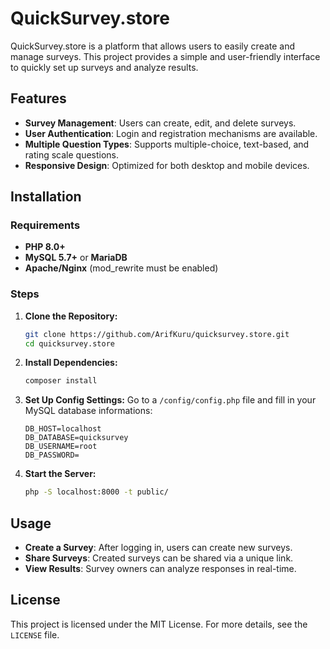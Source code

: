 # QuickSurvey.store

QuickSurvey.store is a platform that allows users to easily create and manage surveys. This project provides a simple and user-friendly interface to quickly set up surveys and analyze results.

## Features
- **Survey Management**: Users can create, edit, and delete surveys.
- **User Authentication**: Login and registration mechanisms are available.
- **Multiple Question Types**: Supports multiple-choice, text-based, and rating scale questions.
- **Responsive Design**: Optimized for both desktop and mobile devices.

## Installation

### Requirements
- **PHP 8.0+**
- **MySQL 5.7+** or **MariaDB**
- **Apache/Nginx** (mod_rewrite must be enabled)

### Steps
1. **Clone the Repository:**
   ```sh
   git clone https://github.com/ArifKuru/quicksurvey.store.git
   cd quicksurvey.store
   ```

2. **Install Dependencies:**
   ```sh
   composer install
   ```

3. **Set Up Config Settings:**
   Go to a `/config/config.php` file and fill in your MySQL database informations:
   ```config.php
   DB_HOST=localhost
   DB_DATABASE=quicksurvey
   DB_USERNAME=root
   DB_PASSWORD=
   ```

4. **Start the Server:**
   ```sh
   php -S localhost:8000 -t public/
   ```

## Usage
- **Create a Survey**: After logging in, users can create new surveys.
- **Share Surveys**: Created surveys can be shared via a unique link.
- **View Results**: Survey owners can analyze responses in real-time.

## License
This project is licensed under the MIT License. For more details, see the `LICENSE` file.
